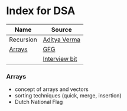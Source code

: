 
# Index for DSA

|Name  |Source  |
|-----------------|---------|
|Recursion|[Aditya Verma](https://www.youtube.com/watch?v=kHi1DUhp9kM&list=PL_z_8CaSLPWeT1ffjiImo0sYTcnLzo-wY&index=1)         |
|[Arrays](#arrays)    |[GFG](https://www.geeksforgeeks.org/top-50-array-coding-problems-for-interviews/)       |
|     |[Interview bit](https://www.interviewbit.com/courses/programming/topics/arrays/)         |



### Arrays
- concept of arrays and vectors
- sorting techniques (quick, merge, insertion)
- Dutch National Flag